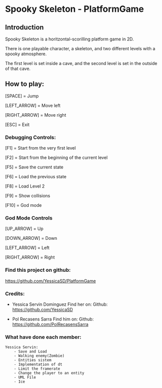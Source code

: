 # Spooky Skeleton - PlatformGame

## Introduction
Spooky Skeleton is a horitzontal-scorilling platform game in 2D.

There is one playable character, a skeleton, and two different levels with a spooky atmosphere.

The first level is set inside a cave, and the second level is set in the outside of that cave.


## How to play:
[SPACE] = Jump

[LEFT_ARROW] = Move left

[RIGHT_ARROW] = Move right

[ESC] = Exit

### Debugging Controls:

[F1]  = Start from the very first level

[F2]  = Start from the beginning of the current level

[F5]  = Save the current state

[F6]  = Load the previous state

[F8]  = Load Level 2

[F9]  = Show collisions

[F10] = God mode


### God Mode Controls

[UP_ARROW] = Up

[DOWN_ARROW] = Down

[LEFT_ARROW] = Left

[RIGHT_ARROW] = Right

### Find this project on github:
https://github.com/YessicaSD/PlatformGame

### Credits:
- Yessica Servin Dominguez 
	Find her on:
	Github: https://github.com/YessicaSD

- Pol Recasens Sarra 
	Find him on:
	Github: https://github.com/PolRecasensSarra

### What have done each member:
	Yessica Servin:
		- Save and Load
		- Walking enemy(Zombie)
		- Entities sistem
		- Implementation of dt
		- Limit the framerate
		- Change the player to an entity
		- UML File
		- Ice 
		
 	
		

